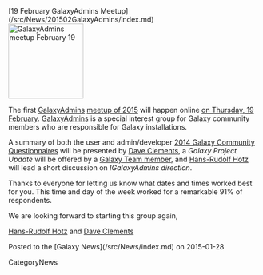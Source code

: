 <div class='newsItemHeader'>[19 February GalaxyAdmins Meetup](/src/News/201502GalaxyAdmins/index.md)</div>

<div class='left'><a href='/src/Community/GalaxyAdmins/Meetups/2015_02_19/index.md'><img src="/src/Images/Logos/GalaxyAdmins.png" alt="GalaxyAdmins meetup February 19" width="150" /></a></div>

The first [GalaxyAdmins](/src/Community/GalaxyAdmins/index.md) [meetup of 2015](/src/Community/GalaxyAdmins/Meetups/2015_02_19/index.md) will happen online [on Thursday, 19 February](http://bit.ly/1yZJSkN).  [GalaxyAdmins](/src/Community/GalaxyAdmins/index.md) is a special interest group for Galaxy community members who are responsible for Galaxy installations.

A summary of both the user and admin/developer [2014 Galaxy Community Questionnaires](/src/News/2014Questionnaire/index.md) will be presented by [Dave Clements](/src/DaveClements/index.md), a *Galaxy Project Update* will be offered by a [Galaxy Team member](/src/GalaxyTeam/index.md), and   [Hans-Rudolf Hotz](/src/HansrudolfHotz/index.md) will lead a short discussion on *!GalaxyAdmins direction*.

Thanks to everyone for letting us know what dates and times worked best for you.  This time and day of the week worked for a remarkable 91% of respondents.

We are looking forward to starting this group again,

[Hans-Rudolf Hotz](/src/HansrudolfHotz/index.md) and [Dave Clements](/src/DaveClements/index.md)

<div class='newsItemFooter'>Posted to the [Galaxy News](/src/News/index.md) on 2015-01-28</div>

CategoryNews
